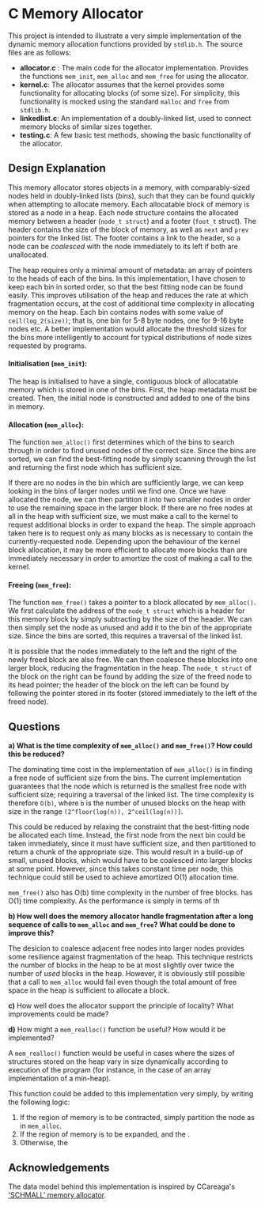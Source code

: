 # C Memory Allocator
This project is intended to illustrate a very simple implementation of the dynamic memory allocation functions provided by `stdlib.h`. The source files are as follows:
  * __allocator.c__ : The main code for the allocator implementation. Provides the functions `mem_init`, `mem_alloc` and `mem_free` for using the allocator.
  * __kernel.c__: The allocator assumes that the kernel provides some functionality for allocating blocks (of some size). For simplicity, this functionality is mocked using the standard `malloc` and `free` from `stdlib.h`.
  * __linkedlist.c__: An implementation of a doubly-linked list, used to connect memory blocks of similar sizes together.
  * __testing.c__: A few basic test methods, showing the basic functionality of the allocator.

## Design Explanation
This memory allocator stores objects in a memory, with comparably-sized nodes held in doubly-linked lists (_bins_), such that they can be found quickly when attempting to allocate memory. Each allocatable block of memory is stored as a node in a heap. Each node structure contains the allocated memory between a header (`node_t struct`) and a footer (`foot_t` struct). The header contains the size of the block of memory, as well as `next` and `prev` pointers for the linked list. The footer contains a link to the header, so a node can be _coalesced_ with the node immediately to its left if both are unallocated.

The heap requires only a minimal amount of metadata: an array of pointers to the heads of each of the bins. In this implementation, I have chosen to keep each bin in sorted order, so that the best fitting node can be found easily. This improves utilisation of the heap and reduces the rate at which fragmentation occurs, at the cost of additional time complexity in allocating memory on the heap. Each bin contains nodes with some value of `ceil(log_2(size))`; that is, one bin for 5-8 byte nodes, one for 9-16 byte nodes etc. A better implementation would allocate the threshold sizes for the bins more intelligently to account for typical distributions of node sizes requested by programs.

#### Initialisation (`mem_init`):
The heap is initialised to have a single, contiguous block of allocatable memory which is stored in one of the bins. First, the heap metadata must be created. Then, the initial node is constructed and added to one of the bins in memory.

#### Allocation (`mem_alloc`):
The function `mem_alloc()` first determines which of the bins to search through in order to find unused nodes of the correct size. Since the bins are sorted, we can find the best-fitting node by simply scanning through the list and returning the first node which has sufficient size. 

If there are no nodes in the bin which are sufficiently large, we can keep looking in the bins of larger nodes until we find one. Once we have allocated the node, we can then partition it into two smaller nodes in order to use the remaining space in the larger block. If there are no free nodes at all in the heap with sufficient size, we must make a call to the kernel to request additional blocks in order to expand the heap. The simple approach taken here is to request only as many blocks as is necessary to contain the currently-requested node. Depending upon the behaviour of the kernel block allocation, it may be more efficient to allocate more blocks than are immediately necessary in order to amortize the cost of making a call to the kernel.

#### Freeing (`mem_free`):
The function `mem_free()` takes a pointer to a block allocated by `mem_alloc()`. We first calculate the address of the `node_t struct` which is a header for this memory block by simply subtracting by the size of the header. We can then simply set the node as unused and add it to the bin of the appropriate size. Since the bins are sorted, this requires a traversal of the linked list.

It is possible that the nodes immediately to the left and the right of the newly freed block are also free. We can then coalesce these blocks into one larger block, reducing the fragmentation in the heap. The `node_t struct` of the block on the right can be found by adding the size of the freed node to its head pointer; the header of the block on the left can be found by following the pointer stored in its footer (stored immediately to the left of the freed node).


## Questions

**a) What is the time complexity of `mem_alloc()` and `mem_free()`? How could this be reduced?**

The dominating time cost in the implementation of `mem_alloc()` is in finding a free node of sufficient size from the bins. The current implementation guarantees that the node which is returned is the smallest free node with sufficient size; requiring a traversal of the linked list. The time complexity is therefore `O(b)`, where `b` is the number of unused blocks on the heap with size in the range `(2^floor(log(n)), 2^ceil(log(n))]`.

This could be reduced by relaxing the constraint that the best-fitting node be allocated each time. Instead, the first node from the next bin could be taken immediately, since it must have sufficient size, and then partitioned to return a chunk of the appropriate size. This would result in a build-up of small, unused blocks, which would have to be coalesced into larger blocks at some point. However, since this takes constant time per node, this technique could still be used to achieve amortized O(1) allocation time. 

`mem_free()` also has O(b) time complexity in the number of free blocks. has O(1) time complexity. As the performance is simply in terms of th

**b) How well does the memory allocator handle fragmentation after a long sequence of calls to `mem_alloc` and `mem_free`? What could be done to improve this?**

The desicion to coalesce adjacent free nodes into larger nodes provides some resilience against fragmentation of the heap. This technique restricts the number of blocks in the heap to be at most slightly over twice the number of _used_ blocks in the heap. However, it is obviously still possible that a call to `mem_alloc` would fail even though the total amount of free space in the heap is sufficient to allocate a block.


**c)** How well does the allocator support the principle of locality? What improvements could be made?



**d)** How might a `mem_realloc()` function be useful? How would it be implemented?

A `mem_realloc()` function would be useful in cases where the sizes of structures stored on the heap vary in size dynamically according to execution of the program (for instance, in the case of an array implementation of a min-heap).

This function could be added to this implementation very simply, by writing the following logic:
  1. If the region of memory is to be contracted, simply partition the node as in `mem_alloc`.
  2. If the region of memory is to be expanded, and the .
  3. Otherwise, the

## Acknowledgements

The data model behind this implementation is inspired by CCareaga's ['SCHMALL' memory allocator](https://github.com/CCareaga/heap_allocator).